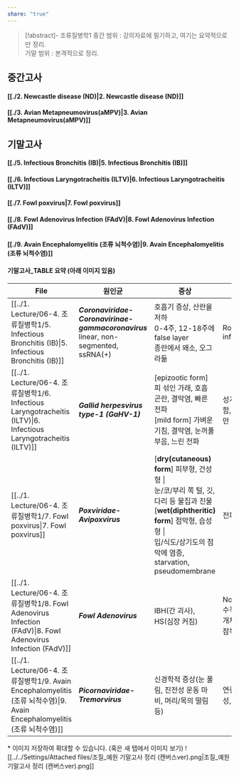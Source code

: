 ```yaml
---
share: "true"
---
```

>[!abstract]- 조류질병학1
>중간 범위 : 강의자료에 필기하고, 여기는 요약적으로만 정리.<br>
>기말 범위 : 본격적으로 정리.

## 중간고사

#### [[./2. Newcastle disease (ND)|2. Newcastle disease (ND)]]
#### [[./3. Avian Metapneumovirus(aMPV)|3. Avian Metapneumovirus(aMPV)]]

## 기말고사
#### [[./5. Infectious Bronchitis (IB)|5. Infectious Bronchitis (IB)]]
#### [[./6. Infectious Laryngotracheitis (ILTV)|6. Infectious Laryngotracheitis (ILTV)]]
#### [[./7. Fowl poxvirus|7. Fowl poxvirus]]
#### [[./8. Fowl Adenovirus Infection (FAdV)|8. Fowl Adenovirus Infection (FAdV)]]
#### [[./9. Avain Encephalomyelitis (조류 뇌척수염)|9. Avain Encephalomyelitis (조류 뇌척수염)]]

#### 기말고사_TABLE 요약 (아래 이미지 있음)


| File                                                                                                              | 원인균                                                                                   | 증상                                                                                                                                                                | 특징                                       |
| ----------------------------------------------------------------------------------------------------------------- | ------------------------------------------------------------------------------------- | ----------------------------------------------------------------------------------------------------------------------------------------------------------------- | ---------------------------------------- |
| [[../1. Lecture/06-4. 조류질병학1/5. Infectious Bronchitis (IB)\|5. Infectious Bronchitis (IB)]]                   | ***Coronaviridae-Coronavirinae-gammacoronavirus***<br>linear, non-segmented, ssRNA(+) | 호흡기 증상, 산란율 저하<br>0-4주, 12-18주에 false layer<br>종란에서 왜소, 오그라듦                                                                                                      | Rolling infection                        |
| [[../1. Lecture/06-4. 조류질병학1/6. Infectious Laryngotracheitis (ILTV)\|6. Infectious Laryngotracheitis (ILTV)]] | ***Gallid herpesvirus type-1 (GaHV-1)***                                              | [epizootic form] 피 섞인 가래, 호흡 곤란, 결막염, 빠른 전파<br>[mild form] 가벼운 기침, 결막염, 눈꺼풀 부음, 느린 전파                                                                             | 성계에서 증상 심함, live vaccine만 사용             |
| [[../1. Lecture/06-4. 조류질병학1/7. Fowl poxvirus\|7. Fowl poxvirus]]                                             | ***Poxviridae-Avipoxvirus***                                                          | [**dry(cutaneous) form**] 피부형, 건성형 \| <br>눈/코/부리 쪽 털, 깃, 다리 등 물집과 진물<br>[**wet(diphtheritic) form**] 점막형, 습성형 \| <br>입/식도/상기도의 점막에 염증, starvation, pseudomembrane | 전파 느림                                    |
| [[../1. Lecture/06-4. 조류질병학1/8. Fowl Adenovirus Infection (FAdV)\|8. Fowl Adenovirus Infection (FAdV)]]       | ***Fowl Adenovirus***                                                                 | IBH(간 괴사), HS(심장 커짐)                                                                                                                                              | Nonenveloped, 수직감염, 어린 개체에서 심함, 잠복기 1-2일 |
| [[../1. Lecture/06-4. 조류질병학1/9. Avain Encephalomyelitis (조류 뇌척수염)\|9. Avain Encephalomyelitis (조류 뇌척수염)]]     | ***Picornaviridae-Tremorvirus***                                                      | 신경학적 증상(눈 풀림, 진전성 운동 마비, 머리/목의 떨림 등)                                                                                                                              | 연령 관련 저항성, 수직 감염                         |


\* 이미지 저장하여 확대할 수 있습니다. (혹은 새 탭에서 이미지 보기)
![[../../Settings/Attached files/조질_예원 기말고사 정리 (캔버스ver).png|조질_예원 기말고사 정리 (캔버스ver).png]]